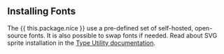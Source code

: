## Installing Fonts

The {{ this.package.nice }} use a pre-defined set of self-hosted, open-source fonts. It is also possible to swap fonts if needed. Read about SVG sprite installation in the [Type Utility documentation](type).